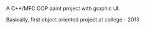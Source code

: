 A C++/MFC OOP paint project with graphic UI.

Basically, first object oriented project at college - 2013
